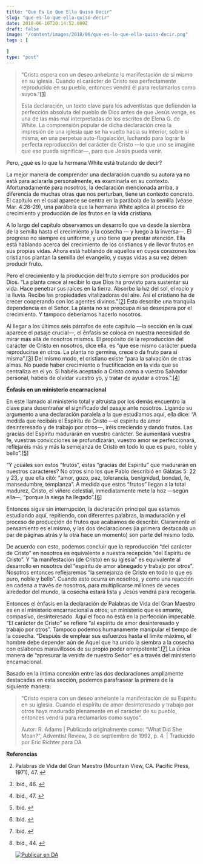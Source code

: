 ```yaml
---
title: "Que Es Lo Que Ella Quiso Decir"
slug: "que-es-lo-que-ella-quiso-decir"
date: 2018-06-16T20:14:52.000Z
draft: false
image: "/content/images/2018/06/que-es-lo-que-ella-quiso-decir.png"
tags : [
    
]
type: "post"
---
```


   
>  “Cristo espera con un deseo anhelante la manifestación de sí mismo en su iglesia. Cuando el carácter de Cristo sea perfectamente reproducido en su pueblo, entonces vendrá él para reclamarlos como suyos.”[[1]](#fn1)
> 
>   Esta declaración, un texto clave para los adventistas que defienden la perfección absoluta del pueblo de Dios antes de que Jesús venga, es una de las más mal interpretadas de los escritos de Elena G. de White. La comprensión popular de dicha declaración crea la impresión de una iglesia que se ha vuelto hacia su interior, sobre sí misma, en una perpetua auto-flagelación, luchando para lograr la perfecta reproducción del carácter de Cristo —lo que uno se imagine que eso pueda significar—, para que Jesús pueda venir.

 Pero, ¿qué es lo que la hermana White está tratando de decir?

 La mejor manera de comprender una declaración cuando su autora ya no está para aclararla personalmente, es examinarla en su contexto. Afortunadamente para nosotros, la declaración mencionada arriba, a diferencia de muchas otras que nos perturban, tiene un contexto concreto. El capítulo en el cual aparece se centra en la parábola de la semilla (véase Mar. 4:26-29), una parábola que la hermana White aplica al proceso de crecimiento y producción de los frutos en la vida cristiana.

 A lo largo del capítulo observamos un desarrollo que va desde la siembra de la semilla hasta el crecimiento y la cosecha — y luego a la inversa—. El progreso no siempre es uniforme, y uno tiene que prestar atención. Ella está hablando acerca del crecimiento de los cristianos y de llevar frutos en sus propias vidas. Ahora está hablando de aquellos en cuyos corazones los cristianos plantan la semilla del evangelio, y cuyas vidas a su vez deben producir fruto.

 Pero el crecimiento y la producción del fruto siempre son producidos por Dios. “La planta crece al recibir lo que Dios ha provisto para sustentar su vida. Hace penetrar sus raíces en la tierra. Absorbe la luz del sol, el rocío y la lluvia. Recibe las propiedades vitalizadoras del aire. Así el cristiano ha de crecer cooperando con los agentes divinos.”[[2]](#fn2) Esto describe una tranquila dependencia en el Señor. La planta no se preocupa ni se desespera por el crecimiento. Y tampoco deberíamos hacerlo nosotros.

 Al llegar a los últimos seis párrafos de este capítulo —la sección en la cual aparece el pasaje crucial—, el énfasis se coloca en nuestra necesidad de mirar más allá de nosotros mismos. El propósito de la reproducción del carácter de Cristo en nosotros, dice ella, es “que ese mismo carácter pueda reproducirse en otros. La planta no germina, crece o da fruto para sí misma”.[[3]](#fn3) Del mismo modo, el cristiano existe “para la salvación de otras almas. No puede haber crecimiento o fructificación en la vida que se centraliza en el yo. Si habéis aceptado a Cristo como a vuestro Salvador personal, habéis de olvidar vuestro yo, y tratar de ayudar a otros.”.[[4]](#fn4)

 **Énfasis en un ministerio encarnacional**  


 En este llamado al ministerio total y altruista por los demás encuentro la clave para desentrañar el significado del pasaje ante nosotros. Ligando su argumento a una declaración paralela a la que estudiamos aquí, ella dice: “A medida que recibáis el Espíritu de Cristo —el espíritu de amor desinteresado y de trabajo por otros—, iréis creciendo y dando frutos. Las gracias del Espíritu madurarán en vuestro carácter. Se aumentará vuestra fe, vuestras convicciones se profundizarán, vuestro amor se perfeccionará, reflejaréis más y más la semejanza de Cristo en todo lo que es puro, noble y bello”.[[5]](#fn5)

 “Y ¿cuáles son estos “frutos”, estas “gracias del Espíritu” que madurarán en nuestros caracteres? No otros sino los que Pablo describió en Gálatas 5: 22 y 23, y que ella citó: “amor, gozo, paz, tolerancia, benignidad, bondad, fe, mansedumbre, templanza”. A medida que estos “frutos” llegan a la total madurez, Cristo, el viñero celestial, inmediatamente mete la hoz —según ella—, “porque la siega ha llegado”.[[6]](#fn6)

 Entonces sigue sin interrupción, la declaración principal que estamos estudiando aquí, repitiendo, con diferentes palabras, la maduración y el proceso de producción de frutos que acabamos de describir. Claramente el pensamiento es el mismo, y las dos declaraciones (la primera destacada un par de páginas atrás y la otra hace un momento) son parte del mismo todo.

 De acuerdo con esto, podemos concluir que la reproducción “del carácter de Cristo” en nosotros es equivalente a nuestra recepción “del Espíritu de Cristo”. Y “la manifestación (de Cristo) en su iglesia” es equivalente al desarrollo en nosotros del “espíritu de amor abnegado y trabajo por otros”. Nosotros entonces reflejaremos “la semejanza de Cristo en todo lo que es puro, noble y bello”. Cuando esto ocurra en nosotros, y como una reacción en cadena a través de nosotros, para multiplicarse millones de veces alrededor del mundo, la cosecha estará lista y Jesús vendrá para recogerla.

 Entonces el énfasis en la declaración de Palabras de Vida del Gran Maestro es en el ministerio encarnacional a otros; un ministerio que es amante, compasivo, desinteresado. Aquí el foco no está en la perfección impecable. “El carácter de Cristo” se refiere “al espíritu de amor desinteresado y trabajo por otros”. Tampoco podemos humanamente manipular el tiempo de la cosecha. “Después de emplear sus esfuerzos hasta el límite máximo, el hombre debe depender aún de Aquel que ha unido la siembra a la cosecha con eslabones maravillosos de su propio poder omnipotente”.[[7]](#fn7) La única manera de “apresurar la venida de nuestro Señor” es a través del ministerio encamacional.

 Basado en la íntima conexión entre las dos declaraciones ampliamente destacadas en esta sección, podemos parafrasear la primera de la siguiente manera:

 
>  “Cristo espera con un deseo anhelante la manifestación de su Espíritu en su iglesia. Cuando el espíritu de amor desinteresado y trabajo por otros haya madurado plenamente en el carácter de su pueblo, entonces vendrá para reclamarlos como suyos”.
> 
>   Autor: R. Adams | Publicado originalmente como: “What Did She Mean?”, Adventist Review, 3 de septiembre de 1992, p. 4. | Traducido por Eric Richter para DA

 **Referencias**

   
 2. Palabras de Vida del Gran Maestro (Mountain View, CA. Pacific Press, 1971), 47. [↩︎](#fnref1)

 
 4. Ibíd., 46. [↩︎](#fnref2)

 
 6. Ibíd., 47. [↩︎](#fnref3)

 
 8. Ibíd. [↩︎](#fnref4)

 
 10. Ibíd. [↩︎](#fnref5)

 
 12. Ibíd. [↩︎](#fnref6)

 
 14. Ibíd., 44. [↩︎](#fnref7)

 
 
     [![Publicar en DA](/content/images/2020/06/Publicar_DA.png)](/quieres-publicar-en-da/) 